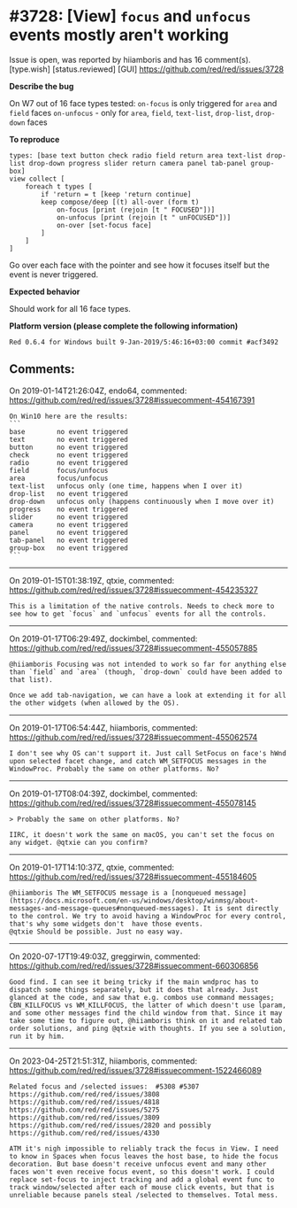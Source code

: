 
#3728: [View] `focus` and `unfocus` events mostly aren't working
================================================================================
Issue is open, was reported by hiiamboris and has 16 comment(s).
[type.wish] [status.reviewed] [GUI]
<https://github.com/red/red/issues/3728>

**Describe the bug**

On W7 out of 16 face types tested:
`on-focus` is only triggered for `area` and `field` faces
`on-unfocus` - only for `area`, `field`, `text-list`, `drop-list`, `drop-down` faces

**To reproduce**
```
types: [base text button check radio field return area text-list drop-list drop-down progress slider return camera panel tab-panel group-box]
view collect [
	foreach t types [
		if 'return = t [keep 'return continue]
		keep compose/deep [(t) all-over (form t)
			on-focus [print (rejoin [t " FOCUSED"])]
			on-unfocus [print (rejoin [t " unFOCUSED"])]
			on-over [set-focus face]
		]
	]
]
```
Go over each face with the pointer and see how it focuses itself but the event is never triggered.

**Expected behavior**

Should work for all 16 face types.

**Platform version (please complete the following information)**
```
Red 0.6.4 for Windows built 9-Jan-2019/5:46:16+03:00 commit #acf3492
```



Comments:
--------------------------------------------------------------------------------

On 2019-01-14T21:26:04Z, endo64, commented:
<https://github.com/red/red/issues/3728#issuecomment-454167391>

    On Win10 here are the results:
    ```
    base        no event triggered
    text        no event triggered
    button      no event triggered
    check       no event triggered
    radio       no event triggered
    field       focus/unfocus
    area        focus/unfocus
    text-list   unfocus only (one time, happens when I over it)
    drop-list   no event triggered
    drop-down   unfocus only (happens continuously when I move over it)
    progress    no event triggered
    slider      no event triggered
    camera      no event triggered
    panel       no event triggered
    tab-panel   no event triggered
    group-box   no event triggered
    ```

--------------------------------------------------------------------------------

On 2019-01-15T01:38:19Z, qtxie, commented:
<https://github.com/red/red/issues/3728#issuecomment-454235327>

    This is a limitation of the native controls. Needs to check more to see how to get `focus` and `unfocus` events for all the controls.

--------------------------------------------------------------------------------

On 2019-01-17T06:29:49Z, dockimbel, commented:
<https://github.com/red/red/issues/3728#issuecomment-455057885>

    @hiiamboris Focusing was not intended to work so far for anything else than `field` and `area` (though, `drop-down` could have been added to that list).
    
    Once we add tab-navigation, we can have a look at extending it for all the other widgets (when allowed by the OS).

--------------------------------------------------------------------------------

On 2019-01-17T06:54:44Z, hiiamboris, commented:
<https://github.com/red/red/issues/3728#issuecomment-455062574>

    I don't see why OS can't support it. Just call SetFocus on face's hWnd upon selected facet change, and catch WM_SETFOCUS messages in the WindowProc. Probably the same on other platforms. No?

--------------------------------------------------------------------------------

On 2019-01-17T08:04:39Z, dockimbel, commented:
<https://github.com/red/red/issues/3728#issuecomment-455078145>

    > Probably the same on other platforms. No?
    
    IIRC, it doesn't work the same on macOS, you can't set the focus on any widget. @qtxie can you confirm?

--------------------------------------------------------------------------------

On 2019-01-17T14:10:37Z, qtxie, commented:
<https://github.com/red/red/issues/3728#issuecomment-455184605>

    @hiiamboris The WM_SETFOCUS message is a [nonqueued message](https://docs.microsoft.com/en-us/windows/desktop/winmsg/about-messages-and-message-queues#nonqueued-messages). It is sent directly to the control. We try to avoid having a WindowProc for every control, that's why some widgets don't  have those events.
    @qtxie Should be possible. Just no easy way.

--------------------------------------------------------------------------------

On 2020-07-17T19:49:03Z, greggirwin, commented:
<https://github.com/red/red/issues/3728#issuecomment-660306856>

    Good find. I can see it being tricky if the main wndproc has to dispatch some things separately, but it does that already. Just glanced at the code, and saw that e.g. combos use command messages; CBN_KILLFOCUS vs WM_KILLFOCUS, the latter of which doesn't use lparam, and some other messages find the child window from that. Since it may take some time to figure out, @hiiamboris think on it and related tab order solutions, and ping @qtxie with thoughts. If you see a solution, run it by him.

--------------------------------------------------------------------------------

On 2023-04-25T21:51:31Z, hiiamboris, commented:
<https://github.com/red/red/issues/3728#issuecomment-1522466089>

    Related focus and /selected issues:  #5308 #5307 https://github.com/red/red/issues/3808 https://github.com/red/red/issues/4818 https://github.com/red/red/issues/5275 https://github.com/red/red/issues/3809 https://github.com/red/red/issues/2820 and possibly https://github.com/red/red/issues/4330
    
    ATM it's nigh impossible to reliably track the focus in View. I need to know in Spaces when focus leaves the host base, to hide the focus decoration. But base doesn't receive unfocus event and many other faces won't even receive focus event, so this doesn't work. I could replace set-focus to inject tracking and add a global event func to track window/selected after each of mouse click events, but that is unreliable because panels steal /selected to themselves. Total mess.

